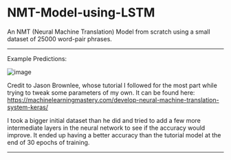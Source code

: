 # NMT-Model-using-LSTM
An NMT (Neural Machine Translation) Model from scratch using a small dataset of 25000 word-pair phrases.

-------------------------------------------------------

Example Predictions:

![image](https://user-images.githubusercontent.com/12728442/108961101-e1311c80-769c-11eb-868e-be4821f9c34e.png)




Credit to Jason Brownlee, whose tutorial I followed for the most part while trying to tweak some parameters of my own.
It can be found here: https://machinelearningmastery.com/develop-neural-machine-translation-system-keras/

I took a bigger initial dataset than he did and tried to add a few more intermediate layers in the neural network to see if the accuracy would improve.
It ended up having a better accuracy than the tutorial model at the end of 30 epochs of training.

-------------------------------------------------------


